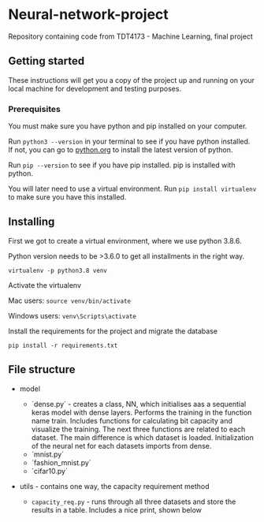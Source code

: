 # Neural-network-project
Repository containing code from TDT4173 - Machine Learning, final project


## Getting started

These instructions will get you a copy of the project up and running on your local machine for development and testing purposes.

### Prerequisites

You must make sure you have python and pip installed on your computer.

Run `python3 --version` in your terminal to see if you have python installed.
If not, you can go to [python.org](https://www.python.org/downloads/) to install the latest version of python.

Run `pip --version` to see if you have pip installed. pip is installed with python.

You will later need to use a virtual environment. 
Run `pip install virtualenv` to make sure you have this installed. 

## Installing

First we got to create a virtual environment, where we use python 3.8.6.

Python version needs to be >3.6.0 to get all installments in the right way. 

`virtualenv -p python3.8 venv`

Activate the virtualenv

Mac users:
`source venv/bin/activate`

Windows users:
`venv\Scripts\activate`

Install the requirements for the project and migrate the database

`pip install -r requirements.txt`


## File structure

* model
  * ´dense.py´ - creates a class, NN, which initialises aas a sequential keras model with dense layers. Performs the training in the function name train. Includes functions for calculating bit capacity and visualize the training. 
The next three functions are related to each dataset. The main difference is which dataset is loaded. Initialization of the neural net for each datasets imports from dense.
  * ´mnist.py´
  * ´fashion_mnist.py´
  * ´cifar10.py´

* utils - contains one way, the capacity requirement method
   * `capacity_req.py` - runs through all three datasets and store the results in a table. Includes a nice print, shown below
